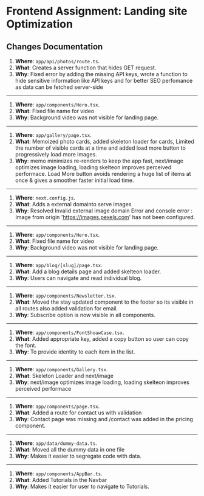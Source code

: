 # Frontend Assignment: Landing site Optimization

## Changes Documentation


1. **Where**: `app/api/photos/route.ts`.
2. **What**: Creates a server function that hides GET request.
3. **Why**: Fixed error by adding the missing API keys, wrote a function to hide sensitive information like API keys and for better SEO perfomance as data can be fetched server-side

---

1. **Where**: `app/components/Hero.tsx`.
2. **What**: Fixed file name for video
3. **Why**: Background video was not visible for landing page.

---

1. **Where**: `app/gallery/page.tsx`.
2. **What**: Memoized photo cards, added skeleton loader for cards, Limited the number of visible cards at a time and added load more button to progressively load more images.
3. **Why**: memo minimizes re-renders to keep the app fast, next/image optimizes image loading, loading skelteon improves perceived performace. Load More button avoids rendering a huge list of items at once & gives a smoother faster initial load time. 

--- 

1. **Where**: `next.config.js`.
2. **What**: Adds a external domainto serve images
3. **Why**: Resolved Invalid external image domain Error and console error : Image from origin 'https://images.pexels.com' has not been configured.

--- 

1. **Where**: `app/components/Hero.tsx`.
2. **What**: Fixed file name for video
3. **Why**: Background video was not visible for landing page.

---
1. **Where**: `app/blog/[slug]/page.tsx`.
2. **What**: Add a blog details page and added skelteon loader. 
3. **Why**: Users can navigate and read individual blog.

--- 

1. **Where**: `app/components/Newsletter.tsx`.
2. **What**: Moved the stay updated component to the footer so its visible in all routes also added validation for email.
3. **Why**: Subscribe option is now visible in all components.

---

1. **Where**: `app/components/FontShoawCase.tsx`.
2. **What**: Added appropriate key, added a copy button so user can copy the font. 
3. **Why**: To provide identity to each item in the list.

--- 
1. **Where**: `app/components/Gallery.tsx`.
2. **What**: Skeleton Loader and next/image
3. **Why**: next/image optimizes image loading, loading skelteon improves perceived performace

---
1. **Where**: `app/components/page.tsx`.
2. **What**: Added a route for contact us with validation
3. **Why**: Contact page was missing and /contact was added in the pricing component.

---
1. **Where**: `app/data/dummy-data.ts`.
2. **What**: Moved all the dummy data in one file
3. **Why**: Makes it easier to segregate code with data. 

--- 
1. **Where**: `app/components/AppBar.ts`.
2. **What**: Added Tutorials in the Navbar
3. **Why**: Makes it easier for user to navigate to Tutorials.

